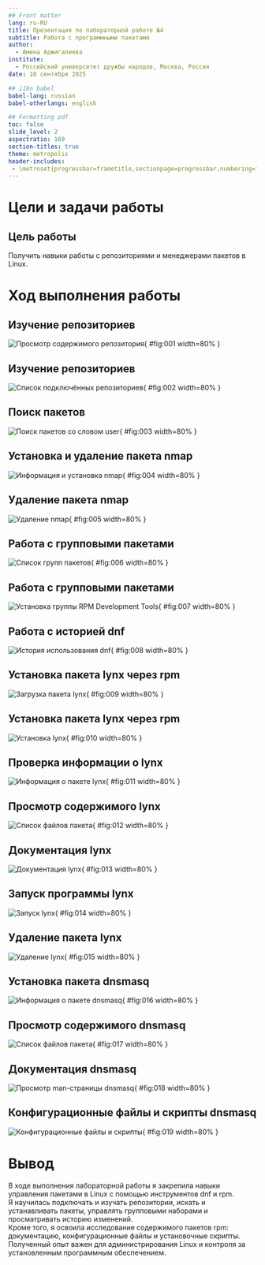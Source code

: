 ```yaml
---
## Front matter
lang: ru-RU
title: Презентация по лабораторной работе №4
subtitle: Работа с программными пакетами
author:
  - Амина Аджигалиева
institute:
  - Российский университет дружбы народов, Москва, Россия
date: 18 сентября 2025

## i18n babel
babel-lang: russian
babel-otherlangs: english

## Formatting pdf
toc: false
slide_level: 2
aspectratio: 169
section-titles: true
theme: metropolis
header-includes:
 - \metroset{progressbar=frametitle,sectionpage=progressbar,numbering=fraction}
---
```


# Цели и задачи работы

## Цель работы

Получить навыки работы с репозиториями и менеджерами пакетов в Linux.

# Ход выполнения работы

## Изучение репозиториев

![Просмотр содержимого репозитория](Screenshot_1.png){ #fig:001 width=80% }

## Изучение репозиториев

![Список подключённых репозиториев](Screenshot_2.png){ #fig:002 width=80% }

## Поиск пакетов

![Поиск пакетов со словом user](Screenshot_3.png){ #fig:003 width=80% }

## Установка и удаление пакета nmap

![Информация и установка nmap](Screenshot_4.png){ #fig:004 width=80% }

## Удаление пакета nmap

![Удаление nmap](Screenshot_5.png){ #fig:005 width=80% }

## Работа с групповыми пакетами

![Список групп пакетов](Screenshot_6.png){ #fig:006 width=80% }

## Работа с групповыми пакетами

![Установка группы RPM Development Tools](Screenshot_7.png){ #fig:007 width=80% }

## Работа с историей dnf

![История использования dnf](Screenshot_8.png){ #fig:008 width=80% }

## Установка пакета lynx через rpm

![Загрузка пакета lynx](Screenshot_9.png){ #fig:009 width=80% }

## Установка пакета lynx через rpm

![Установка lynx](Screenshot_10.png){ #fig:010 width=80% }

## Проверка информации о lynx

![Информация о пакете lynx](Screenshot_11.png){ #fig:011 width=80% }

## Просмотр содержимого lynx

![Список файлов пакета](Screenshot_12.png){ #fig:012 width=80% }

## Документация lynx

![Документация lynx](Screenshot_13.png){ #fig:013 width=80% }

## Запуск программы lynx

![Запуск lynx](Screenshot_14.png){ #fig:014 width=80% }

## Удаление пакета lynx

![Удаление lynx](Screenshot_15.png){ #fig:015 width=80% }

## Установка пакета dnsmasq

![Информация о пакете dnsmasq](Screenshot_16.png){ #fig:016 width=80% }

## Просмотр содержимого dnsmasq

![Список файлов пакета](Screenshot_17.png){ #fig:017 width=80% }

## Документация dnsmasq

![Просмотр man-страницы dnsmasq](Screenshot_18.png){ #fig:018 width=80% }

## Конфигурационные файлы и скрипты dnsmasq

![Конфигурационные файлы и скрипты](Screenshot_19.png){ #fig:019 width=80% }

# Вывод

В ходе выполнения лабораторной работы я закрепила навыки управления пакетами в Linux с помощью инструментов dnf и rpm.  
Я научилась подключать и изучать репозитории, искать и устанавливать пакеты, управлять групповыми наборами и просматривать историю изменений.  
Кроме того, я освоила исследование содержимого пакетов rpm: документацию, конфигурационные файлы и установочные скрипты.  
Полученный опыт важен для администрирования Linux и контроля за установленным программным обеспечением.
